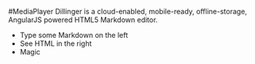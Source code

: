 #MediaPlayer
Dillinger is a cloud-enabled, mobile-ready, offline-storage, AngularJS powered HTML5 Markdown editor.

- Type some Markdown on the left
- See HTML in the right
- Magic